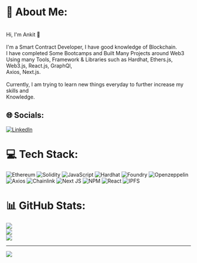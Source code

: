 # 💫 About Me:
<br>Hi, I'm Ankit 👦<br><br>I'm a Smart Contract Developer, I have good knowledge of Blockchain.<br>I have completed Some Bootcamps and Built Many Projects around Web3<br>Using many Tools, Framework & Libraries such as Hardhat, Ethers.js, Web3.js, React.js, GraphQl,<br>Axios, Next.js.<br><br>Currently, I am trying to learn new things everyday to further increase my skills and <br>Knowledge.<br>   


## 🌐 Socials:
[![LinkedIn](https://img.shields.io/badge/LinkedIn-%230077B5.svg?logo=linkedin&logoColor=white)](https://linkedin.com/in/https://www.linkedin.com/in/thatboyankit/) 

# 💻 Tech Stack:
![Ethereum](https://img.shields.io/badge/Ethereum-3C3C3D.svg?style=flat&logo=ethereum&logoColor=#3C3C3D) ![Solidity](https://img.shields.io/badge/Solidity-363636.svg?style=flat&logo=solidity&logoColor=white) ![JavaScript](https://img.shields.io/badge/javascript-F7DF1E.svg?style=flat&logo=javascript&logoColor=black) ![Hardhat](https://img.shields.io/badge/Hardhat-%23363636?style=flat&logo=hardhat&logoColor=white) 
![Foundry](https://img.shields.io/badge/Foundry-%23363636?style=flat&logo=foundry&logoColor=white) ![Openzeppelin](https://img.shields.io/badge/Openzeppelin-4E5EE4?style=flat&logo=axios&logoColor=#white) ![Axios](https://img.shields.io/badge/Axios-5A29E4?style=flat&logo=axios&logoColor=#5A29E4)
![Chainlink](https://img.shields.io/badge/Chainlink-375BD2?style=flat&logo=chainlink&logoColor=#375BD2) ![Next JS](https://img.shields.io/badge/Next-000000?style=flat&logo=next.js&logoColor=white) ![NPM](https://img.shields.io/badge/NPM-CB3837.svg?style=flat&logo=npm&logoColor=white) ![React](https://img.shields.io/badge/React-61DAFB.svg?style=flat&logo=React&logoColor=black) ![IPFS](https://img.shields.io/badge/IPFS-65C2CB.svg?style=flat&logo=ipfs&logoColor=white)
# 📊 GitHub Stats:
![](https://github-readme-stats.vercel.app/api?username=thatboyankit&theme=dark&hide_border=false&include_all_commits=true&count_private=false)<br/>
![](https://github-readme-streak-stats.herokuapp.com/?user=thatboyankit&theme=dark&hide_border=false)<br/>
![](https://github-readme-stats.vercel.app/api/top-langs/?username=thatboyankit&theme=dark&hide_border=false&include_all_commits=true&count_private=false&layout=compact)

---
[![](https://visitcount.itsvg.in/api?id=thatboyankit&icon=0&color=0)](https://visitcount.itsvg.in)

<!-- Proudly created with GPRM ( https://gprm.itsvg.in ) -->

